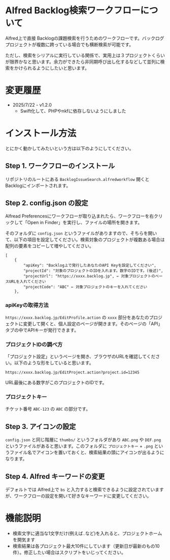 # Alfred Backlog検索ワークフローについて

Alfred上で直接 Backlogの課題検索を行うためのワークフローです。バックログプロジェクトが複数に跨っている場合でも横断検索が可能です。

ただし、検索をシリアルに実行している関係で、実用上は３プロジェクトくらいが限界かなと思います。余力ができたら非同期呼び出し化するなどして並列に検索をかけられるようにしたいと思います。

# 変更履歴

* 2025/7/22 - v1.2.0
    * Swift化して、PHPやnkfに依存しないようにしました

# インストール方法

とにかく動かしてみたいという方は以下のようにしてください。

## Step 1. ワークフローのインストール

リポジトリのルートにある `BacklogIssueSearch.alfredworkflow` 開くとBacklogにインポートされます。

## Step 2. config.json の設定

Alfread Preferencesにワークフローが取り込まれたら、ワークフローを右クリックして「Open in Finder」を実行し、ファイルの場所を開きます。

そのフォルダに `config.json` というファイルがありますので、そちらを開いて、以下の項目を設定してください。検索対象のプロジェクトが複数ある場合は配列の要素をコピーして増やしてください。

```
[
    {
        "apiKey": "Backlog上で発行したあなたのAPI Keyを設定してください",
        "projectId": "対象のプロジェクトのIDを入れます。数字のIDです。(後述)",
        "projectUrl": "https://xxxx.backlog.jp", ← 対象プロジェクトのベースURLを入れてください
        "projectCode": "ABC" ← 対象プロジェクトのキーを入れてください
    },
```

### apiKeyの取得方法

`https://xxxx.backlog.jp/EditProfile.action` の `xxxx` 部分をあなたのプロジェクトに変更して開くと、個人設定のページが開きます。そのページの「API」タブの中でAPIキーが発行できます。

### プロジェクトIDの調べ方

「プロジェクト設定」というページを開き、ブラウザのURLを確認してください。以下のような形をしていると思います。
```
https://xxxx.backlog.jp/EditProject.action?project.id=12345
```
URL最後にある数字がこのプロジェクトのIDです。

### プロジェクトキー

チケット番号 `ABC-123` の `ABC` の部分です。

## Step 3. アイコンの設定

 `config.json` と同じ階層に `thumbs/` というフォルダがあり `ABC.png` や `DEF.png` というファイルがあると思います。このフォルダに `プロジェクトキー` + `.png` というファイル名でアイコンを置いておくと、検索結果の頭にアイコンが出るようになります。


## Step 4. Alfred キーワードの変更

デフォルトでは Alfred上で `bs` と入力すると検索できるように設定されていますが、ワークフローの設定を開いて好きなキーワードに変更してください。

# 機能説明

* 検索文字に適当な1文字だけ(例えば`.`など)を入れると、プロジェクトホームを開気ます
* 検索結果は各プロジェクト最大10件にしています（更新日が最新のもの10件）。修正したい場合はスクリプトをいじってください。